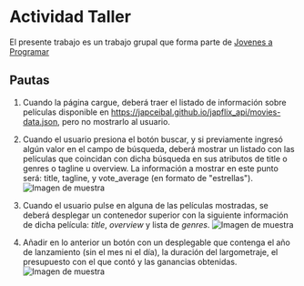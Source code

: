 # Actividad Taller
El presente trabajo es un trabajo grupal que forma parte de [Jovenes a Programar](https://jovenesaprogramar.edu.uy/) 

## Pautas
1. Cuando la página cargue, deberá traer el listado de información sobre películas disponible en https://japceibal.github.io/japflix_api/movies-data.json, pero no mostrarlo al usuario.

2. Cuando el usuario presiona el botón buscar, y si previamente ingresó algún valor en el campo de búsqueda, deberá mostrar un listado con las películas que coincidan con dicha búsqueda en sus atributos de title o genres o tagline u overview. La información a mostrar en este punto será: title, tagline, y vote_average (en formato de "estrellas").
![Imagen de muestra](https://jovenesaprogramar.schoology.com/system/files/attachments/page_embeds/m/2022-09/ejemplo_rings_632344c15a952.png)

3. Cuando el usuario pulse en alguna de las películas mostradas, se deberá desplegar un contenedor superior con la siguiente información de dicha película: *title*, *overview* y lista de *genres*.
![Imagen de muestra](https://jovenesaprogramar.schoology.com/system/files/attachments/page_embeds/m/2022-09/ejemplo_rings_2_63234e14db9f7.png)

4. Añadir en lo anterior un botón con un desplegable que contenga el año de lanzamiento (sin el mes ni el día), la duración del largometraje, el presupuesto con el que contó y las ganancias obtenidas.
![Imagen de muestra](https://jovenesaprogramar.schoology.com/system/files/attachments/page_embeds/m/2022-09/ejemplo_rings_3_63234fb37c1f0.png)